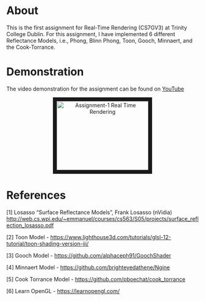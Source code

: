 # About

This is the first assignment for Real-Time Rendering (CS7GV3) at Trinity College Dublin. For this assignment, I have implemented 6 different Reflectance Models, i.e., Phong, Blinn Phong, Toon, Gooch, Minnaert, and the Cook-Torrance.

# Demonstration

The video demonstration for the assignment can be found on [YouTube](https://www.youtube.com/watch?v=g2mE3FI-L6w)
<p align='center'>
  <a href="http://www.youtube.com/watch?feature=player_embedded&v=g2mE3FI-L6w" target="_blank">
      <img src="http://img.youtube.com/vi/g2mE3FI-L6w/0.jpg" alt="Assignment-1 Real Time Rendering" width="240" height="180" border="10" />
  </a>
<p>

# References

[1] Losasso “Surface Reflectance Models”, Frank Losasso (nVidia) http://web.cs.wpi.edu/~emmanuel/courses/cs563/S05/projects/surface_reflection_losasso.pdf

[2] Toon Model - https://www.lighthouse3d.com/tutorials/glsl-12-tutorial/toon-shading-version-iii/

[3] Gooch Model - https://github.com/alphaceph91/GoochShader

[4] Minnaert Model - https://github.com/brighteyedathene/Ngine

[5] Cook Torrance Model - https://github.com/pboechat/cook_torrance

[6] Learn OpenGL - https://learnopengl.com/

